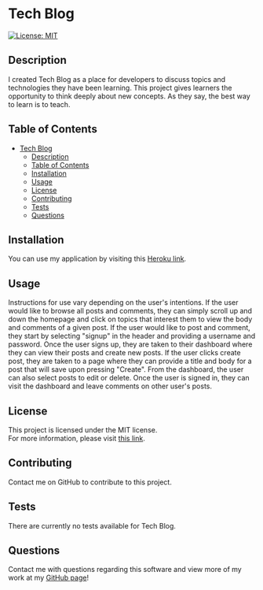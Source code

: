 # Tech Blog
[![License: MIT](https://img.shields.io/badge/License-MIT-yellow.svg)](https://opensource.org/licenses/MIT)
## Description
I created Tech Blog as a place for developers to discuss topics and technologies they have been learning. This project gives learners the opportunity to think deeply about new concepts. As they say, the best way to learn is to teach.

## Table of Contents
- [Tech Blog](#tech-blog)
  - [Description](#description)
  - [Table of Contents](#table-of-contents)
  - [Installation](#installation)
  - [Usage](#usage)
  - [License](#license)
  - [Contributing](#contributing)
  - [Tests](#tests)
  - [Questions](#questions)

## Installation
You can use my application by visiting this [Heroku link](https://warm-earth-45899.herokuapp.com/).

## Usage
Instructions for use vary depending on the user's intentions. If the user would like to browse all posts and comments, they can simply scroll up and down the homepage and click on topics that interest them to view the body and comments of a given post. If the user would like to post and comment, they start by selecting "signup" in the header and providing a username and password. Once the user signs up, they are taken to their dashboard where they can view their posts and create new posts. If the user clicks create post, they are taken to a page where they can provide a title and body for a post that will save upon pressing "Create". From the dashboard, the user can also select posts to edit or delete. Once the user is signed in, they can visit the dashboard and leave comments on other user's posts.

## License
This project is licensed under the MIT license.  
For more information, please visit [this link](https://opensource.org/licenses/MIT).

## Contributing
Contact me on GitHub to contribute to this project.

## Tests
There are currently no tests available for Tech Blog.

## Questions
Contact me with questions regarding this software and view more of my work at my [GitHub page](https://github.com/jmcavaddy)!
